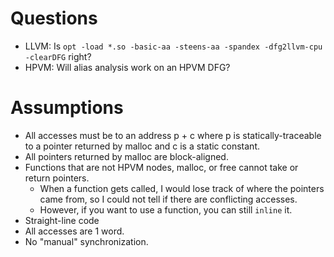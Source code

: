 # Questions

- LLVM: Is `opt -load *.so -basic-aa -steens-aa -spandex -dfg2llvm-cpu -clearDFG` right?
- HPVM: Will alias analysis work on an HPVM DFG?

# Assumptions

- All accesses must be to an address p + c where p is statically-traceable to a pointer returned by malloc and c is a static constant.
- All pointers returned by malloc are block-aligned.
- Functions that are not HPVM nodes, malloc, or free cannot take or return pointers.
  - When a function gets called, I would lose track of where the pointers came from, so I could not tell if there are conflicting accesses.
  - However, if you want to use a function, you can still `inline` it.
- Straight-line code
- All accesses are 1 word.
- No "manual" synchronization.
